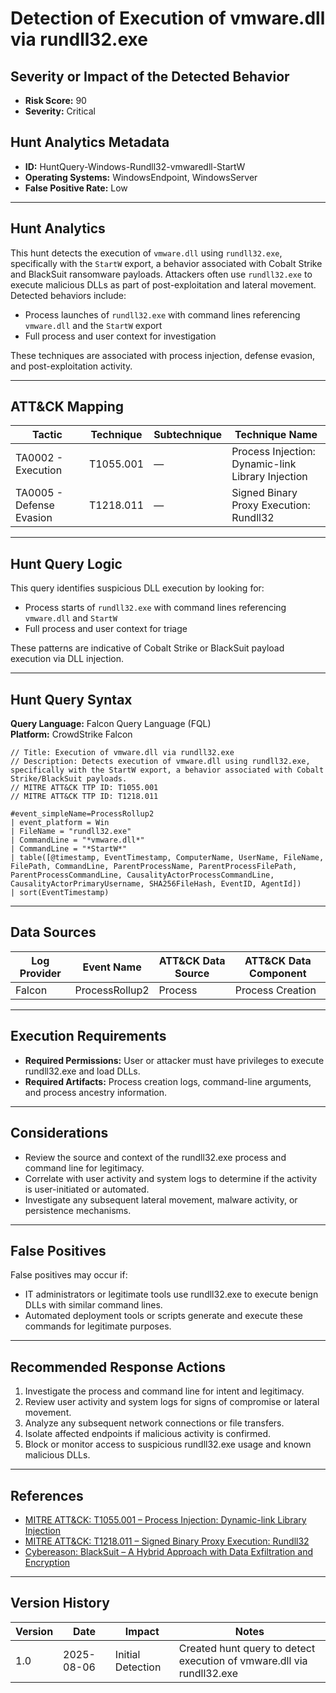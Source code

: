 # Detection of Execution of vmware.dll via rundll32.exe

## Severity or Impact of the Detected Behavior

- **Risk Score:** 90
- **Severity:** Critical

## Hunt Analytics Metadata

- **ID:** HuntQuery-Windows-Rundll32-vmwaredll-StartW
- **Operating Systems:** WindowsEndpoint, WindowsServer
- **False Positive Rate:** Low

---

## Hunt Analytics

This hunt detects the execution of `vmware.dll` using `rundll32.exe`, specifically with the `StartW` export, a behavior associated with Cobalt Strike and BlackSuit ransomware payloads. Attackers often use `rundll32.exe` to execute malicious DLLs as part of post-exploitation and lateral movement. Detected behaviors include:

- Process launches of `rundll32.exe` with command lines referencing `vmware.dll` and the `StartW` export
- Full process and user context for investigation

These techniques are associated with process injection, defense evasion, and post-exploitation activity.

---

## ATT&CK Mapping

| Tactic                        | Technique   | Subtechnique | Technique Name                                 |
|------------------------------|-------------|--------------|-----------------------------------------------|
| TA0002 - Execution           | T1055.001   | —            | Process Injection: Dynamic-link Library Injection |
| TA0005 - Defense Evasion     | T1218.011   | —            | Signed Binary Proxy Execution: Rundll32        |

---

## Hunt Query Logic

This query identifies suspicious DLL execution by looking for:

- Process starts of `rundll32.exe` with command lines referencing `vmware.dll` and `StartW`
- Full process and user context for triage

These patterns are indicative of Cobalt Strike or BlackSuit payload execution via DLL injection.

---

## Hunt Query Syntax

**Query Language:** Falcon Query Language (FQL)  
**Platform:** CrowdStrike Falcon

```fql
// Title: Execution of vmware.dll via rundll32.exe
// Description: Detects execution of vmware.dll using rundll32.exe, specifically with the StartW export, a behavior associated with Cobalt Strike/BlackSuit payloads.
// MITRE ATT&CK TTP ID: T1055.001
// MITRE ATT&CK TTP ID: T1218.011

#event_simpleName=ProcessRollup2
| event_platform = Win
| FileName = "rundll32.exe"
| CommandLine = "*vmware.dll*"
| CommandLine = "*StartW*"
| table([@timestamp, EventTimestamp, ComputerName, UserName, FileName, FilePath, CommandLine, ParentProcessName, ParentProcessFilePath, ParentProcessCommandLine, CausalityActorProcessCommandLine, CausalityActorPrimaryUsername, SHA256FileHash, EventID, AgentId])
| sort(EventTimestamp)
```

---

## Data Sources

| Log Provider | Event Name                | ATT&CK Data Source | ATT&CK Data Component |
|--------------|--------------------------|--------------------|-----------------------|
| Falcon       | ProcessRollup2           | Process            | Process Creation      |

---

## Execution Requirements

- **Required Permissions:** User or attacker must have privileges to execute rundll32.exe and load DLLs.
- **Required Artifacts:** Process creation logs, command-line arguments, and process ancestry information.

---

## Considerations

- Review the source and context of the rundll32.exe process and command line for legitimacy.
- Correlate with user activity and system logs to determine if the activity is user-initiated or automated.
- Investigate any subsequent lateral movement, malware activity, or persistence mechanisms.

---

## False Positives

False positives may occur if:

- IT administrators or legitimate tools use rundll32.exe to execute benign DLLs with similar command lines.
- Automated deployment tools or scripts generate and execute these commands for legitimate purposes.

---

## Recommended Response Actions

1. Investigate the process and command line for intent and legitimacy.
2. Review user activity and system logs for signs of compromise or lateral movement.
3. Analyze any subsequent network connections or file transfers.
4. Isolate affected endpoints if malicious activity is confirmed.
5. Block or monitor access to suspicious rundll32.exe usage and known malicious DLLs.

---

## References

- [MITRE ATT&CK: T1055.001 – Process Injection: Dynamic-link Library Injection](https://attack.mitre.org/techniques/T1055/001/)
- [MITRE ATT&CK: T1218.011 – Signed Binary Proxy Execution: Rundll32](https://attack.mitre.org/techniques/T1218/011/)
- [Cybereason: BlackSuit – A Hybrid Approach with Data Exfiltration and Encryption](https://www.cybereason.com/blog/blacksuit-data-exfil)

---

## Version History

| Version | Date       | Impact            | Notes                                                                                      |
|---------|------------|-------------------|--------------------------------------------------------------------------------------------|
| 1.0     | 2025-08-06 | Initial Detection | Created hunt query to detect execution of vmware.dll via rundll32.exe                      |
